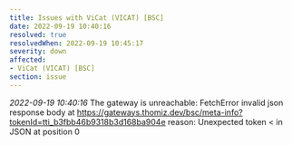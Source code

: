 ```yaml
---
title: Issues with ViCat (VICAT) [BSC]
date: 2022-09-19 10:40:16
resolved: true
resolvedWhen: 2022-09-19 10:45:17
severity: down
affected:
- ViCat (VICAT) [BSC]
section: issue
---
```


*2022-09-19 10:40:16* The gateway is unreachable: FetchError invalid json response body at https://gateways.thomiz.dev/bsc/meta-info?tokenId=tti_b3fbb46b9318b3d168ba904e reason: Unexpected token < in JSON at position 0
